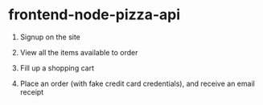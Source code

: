# frontend-node-pizza-api

1. Signup on the site

2. View all the items available to order

3. Fill up a shopping cart

4. Place an order (with fake credit card credentials), and receive an email receipt
